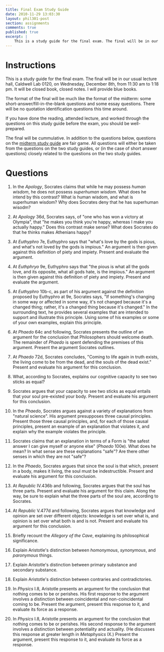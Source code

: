 ```yaml
---
title: Final Exam Study Guide
date: 2010-11-29 13:03:30
layout: phil301-post
section: assignments
comments: true
published: true
excerpt: |
    This is a study guide for the final exam. The final will be in our usual lecture hall, Caldwell Lab 0120, on Wednesday, December 8th, from 11:30 am to 1:18 pm. It will be closed book, closed notes. I will provide blue books.
---
```


# Instructions

This is a study guide for the final exam. The final will be in our usual lecture hall, Caldwell Lab 0120, on Wednesday, December 8th, from 11:30 am to 1:18 pm. It will be closed book, closed notes. I will provide blue books.

The format of the final will be much like the format of the midterm: some short-answer/fill-in-the-blank questions and some essay questions. There will be no quotation identification questions this time around.

If you have done the reading, attended lecture, and worked through the questions on this study guide before the exam, you should be well-prepared.

The final will be cummulative. In addition to the questions below, questions on the [midterm study guide](http://www.davidsanson.com/301f2010/assignments/midterm-study-guide.html) are fair game. All questions will either be taken from the questions on the two study guides, or (in the case of short answer questions) closely related to the questions on the two study guides.

# Questions

1.  In the *Apology*, Socrates claims that while he may possess *human wisdom*, he does not possess *superhuman wisdom*. What does he intend by this contrast? What is human wisdom, and what is superhuman wisdom? Why does Socrates deny that he has superhuman wisodm?

2.  At *Apology* 36d, Socrates says, of "one who has won a victory at Olympia", that "he makes you think you're happy, whereas I make you actually happy." Does this contrast make sense? What does Socrates do that he thinks makes Athenians happy?

3.  At *Euthyphro* 7e, Euthyphro says that "what's love by the gods is pious, and what's not loved by the gods is impious." An argument is then given against this definition of piety and impiety. Present and evaluate the argument.

4.  At *Euthphryo* 9e, Euthyphro says that "the pious is what all the gods love, and its opposite, what all gods hate, is the impious." An argument is then given against this definition of piety and impiety. Present and evaluate the argument.

5.  At *Euthyphro* 10b-c, as part of his argument against the definition proposed by Euthyphro at 9e, Socrates says, "If something's changing in some way or affected in some way, it's not changed because it's a changed thing; rather, it's a changed thing because it's changed." In the surrounding text, he provides several examples that are intended to support and illustrate this principle. Using some of his examples or some of your own examples, explain this principle.

6.  At *Phaedo* 64c and following, Socrates presents the outline of an argument for the conclusion that Philosophers should welcome death. The remainder of *Phaedo* is spent defending the premises of this argument. Present the argument Socrates outlines.

7.  At *Phaedo* 72d, Socrates concludes, "Coming to life again in truth exists, the living come to be from the dead, and the souls of the dead exist." Present and evaluate his argument for this conclusion.

8.  What, according to Socrates, explains our cognitive capacity to see two sticks as equal?

9.  Socrates argues that your capacity to see two sticks as equal entails that your soul pre-existed your body. Present and evaluate his argument for this conclusion.

10.  In the *Phaedo*, Socrates argues against a variety of explanations from "natural science". His argument presupposes three causal principles. Present those three causal principles, and, for each of those causal principles, present an example of an explanation that violates it, and explain why the example violates the principle.

11.  Socrates claims that an explanation in terms of a Form is "the safest answer I can give myself or anyone else" (*Phaedo* 100e). What does he mean? In what sense are these explanations "safe"? Are there other senses in which they are not "safe"?

12.  In the *Phaedo*, Socrates argues that since the soul is that which, present in a body, makes it living, the soul must be indestructible. Present and evaluate his argument for this conclusion.

13.  At *Republic* IV.436b and following, Socrates argues that the soul has three parts. Present and evaluate his argument for this claim. Along the way, be sure to explain what the three parts of the soul are, according to Socrates.

14.  At *Republic* V.477d and following, Socrates argues that knowledge and opinion are set over different objects: knowledge is set over what is, and opinion is set over what both is and is not. Present and evaluate his argument for this conclusion.

15.  Briefly recount the *Allegory of the Cave*, explaining its philosophical significance.

16.  Explain Aristotle's distinction between *homonymous*, *synonymous*, and *paronymous* things.

17.  Explain Aristotle's distinction between primary substance and secondary substance.

18.  Explain Aristotle's distinction between contraries and contradictories.

19.  In *Physics* I.8, Aristotle presents an argument for the conclusion that nothing comes to be or perishes. His first response to the argument involves a distinction between coincidental and non-coincidental coming to be. Present the argument, present this response to it, and evaluate its force as a response.

20.  In *Physics* I.8, Aristotle  presents an argument for the conclusion that nothing comes to be or perishes. His second response to the argument involves a distinction between potentiality and actuality. (He discusses this response at greater length in *Metaphysics* IX.) Present the argument, present this response to it, and evaluate its force as a response.

